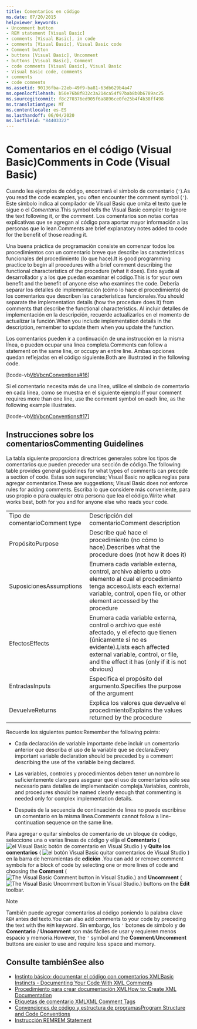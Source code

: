 ```yaml
---
title: Comentarios en código
ms.date: 07/20/2015
helpviewer_keywords:
- Uncomment button
- REM statement [Visual Basic]
- comments [Visual Basic], in code
- comments [Visual Basic], Visual Basic code
- Comment button
- buttons [Visual Basic], Uncomment
- buttons [Visual Basic], Comment
- code comments [Visual Basic], Visual Basic
- Visual Basic code, comments
- comments
- code comments
ms.assetid: 90136fba-22eb-49f9-ba81-63db629b4a47
ms.openlocfilehash: b50e76b8f832c3a214ca54f97bab8b0b6789ac25
ms.sourcegitcommit: f8c270376ed905f6a8896ce0fe25b4f4b38ff498
ms.translationtype: MT
ms.contentlocale: es-ES
ms.lasthandoff: 06/04/2020
ms.locfileid: "84403322"
---
```

# <a name="comments-in-code-visual-basic"></a><span data-ttu-id="8c6f7-102">Comentarios en el código (Visual Basic)</span><span class="sxs-lookup"><span data-stu-id="8c6f7-102">Comments in Code (Visual Basic)</span></span>
<span data-ttu-id="8c6f7-103">Cuando lea ejemplos de código, encontrará el símbolo de comentario (`'`).</span><span class="sxs-lookup"><span data-stu-id="8c6f7-103">As you read the code examples, you often encounter the comment symbol (`'`).</span></span> <span data-ttu-id="8c6f7-104">Este símbolo indica al compilador de Visual Basic que omita el texto que le sigue o el *Comentario*.</span><span class="sxs-lookup"><span data-stu-id="8c6f7-104">This symbol tells the Visual Basic compiler to ignore the text following it, or the *comment*.</span></span> <span data-ttu-id="8c6f7-105">Los comentarios son notas cortas explicativas que se agregan al código para aportar mayor información a las personas que lo lean.</span><span class="sxs-lookup"><span data-stu-id="8c6f7-105">Comments are brief explanatory notes added to code for the benefit of those reading it.</span></span>  
  
 <span data-ttu-id="8c6f7-106">Una buena práctica de programación consiste en comenzar todos los procedimientos con un comentario breve que describe las características funcionales del procedimiento (lo que hace).</span><span class="sxs-lookup"><span data-stu-id="8c6f7-106">It is good programming practice to begin all procedures with a brief comment describing the functional characteristics of the procedure (what it does).</span></span> <span data-ttu-id="8c6f7-107">Esto ayuda al desarrollador y a los que puedan examinar el código.</span><span class="sxs-lookup"><span data-stu-id="8c6f7-107">This is for your own benefit and the benefit of anyone else who examines the code.</span></span> <span data-ttu-id="8c6f7-108">Debería separar los detalles de implementación (cómo lo hace el procedimiento) de los comentarios que describen las características funcionales.</span><span class="sxs-lookup"><span data-stu-id="8c6f7-108">You should separate the implementation details (how the procedure does it) from comments that describe the functional characteristics.</span></span> <span data-ttu-id="8c6f7-109">Al incluir detalles de implementación en la descripción, recuerde actualizarlos en el momento de actualizar la función.</span><span class="sxs-lookup"><span data-stu-id="8c6f7-109">When you include implementation details in the description, remember to update them when you update the function.</span></span>  
  
 <span data-ttu-id="8c6f7-110">Los comentarios pueden ir a continuación de una instrucción en la misma línea, o pueden ocupar una línea completa.</span><span class="sxs-lookup"><span data-stu-id="8c6f7-110">Comments can follow a statement on the same line, or occupy an entire line.</span></span> <span data-ttu-id="8c6f7-111">Ambas opciones quedan reflejadas en el código siguiente.</span><span class="sxs-lookup"><span data-stu-id="8c6f7-111">Both are illustrated in the following code.</span></span>  
  
 [!code-vb[VbVbcnConventions#16](~/samples/snippets/visualbasic/VS_Snippets_VBCSharp/VbVbcnConventions/VB/Class1.vb#16)]  
  
 <span data-ttu-id="8c6f7-112">Si el comentario necesita más de una línea, utilice el símbolo de comentario en cada línea, como se muestra en el siguiente ejemplo:</span><span class="sxs-lookup"><span data-stu-id="8c6f7-112">If your comment requires more than one line, use the comment symbol on each line, as the following example illustrates.</span></span>  
  
 [!code-vb[VbVbcnConventions#17](~/samples/snippets/visualbasic/VS_Snippets_VBCSharp/VbVbcnConventions/VB/Class1.vb#17)]  
  
## <a name="commenting-guidelines"></a><span data-ttu-id="8c6f7-113">Instrucciones sobre los comentarios</span><span class="sxs-lookup"><span data-stu-id="8c6f7-113">Commenting Guidelines</span></span>  
 <span data-ttu-id="8c6f7-114">La tabla siguiente proporciona directrices generales sobre los tipos de comentarios que pueden preceder una sección de código.</span><span class="sxs-lookup"><span data-stu-id="8c6f7-114">The following table provides general guidelines for what types of comments can precede a section of code.</span></span> <span data-ttu-id="8c6f7-115">Estas son sugerencias; Visual Basic no aplica reglas para agregar comentarios.</span><span class="sxs-lookup"><span data-stu-id="8c6f7-115">These are suggestions; Visual Basic does not enforce rules for adding comments.</span></span> <span data-ttu-id="8c6f7-116">Escriba lo que considere más conveniente, para uso propio o para cualquier otra persona que lea el código.</span><span class="sxs-lookup"><span data-stu-id="8c6f7-116">Write what works best, both for you and for anyone else who reads your code.</span></span>  
  
|||  
|---|---|  
|<span data-ttu-id="8c6f7-117">Tipo de comentario</span><span class="sxs-lookup"><span data-stu-id="8c6f7-117">Comment type</span></span>|<span data-ttu-id="8c6f7-118">Descripción del comentario</span><span class="sxs-lookup"><span data-stu-id="8c6f7-118">Comment description</span></span>|  
|<span data-ttu-id="8c6f7-119">Propósito</span><span class="sxs-lookup"><span data-stu-id="8c6f7-119">Purpose</span></span>|<span data-ttu-id="8c6f7-120">Describe qué hace el procedimiento (no cómo lo hace).</span><span class="sxs-lookup"><span data-stu-id="8c6f7-120">Describes what the procedure does (not how it does it)</span></span>|  
|<span data-ttu-id="8c6f7-121">Suposiciones</span><span class="sxs-lookup"><span data-stu-id="8c6f7-121">Assumptions</span></span>|<span data-ttu-id="8c6f7-122">Enumera cada variable externa, control, archivo abierto u otro elemento al cual el procedimiento tenga acceso.</span><span class="sxs-lookup"><span data-stu-id="8c6f7-122">Lists each external variable, control, open file, or other element accessed by the procedure</span></span>|  
|<span data-ttu-id="8c6f7-123">Efectos</span><span class="sxs-lookup"><span data-stu-id="8c6f7-123">Effects</span></span>|<span data-ttu-id="8c6f7-124">Enumera cada variable externa, control o archivo que esté afectado, y el efecto que tienen (únicamente si no es evidente).</span><span class="sxs-lookup"><span data-stu-id="8c6f7-124">Lists each affected external variable, control, or file, and the effect it has (only if it is not obvious)</span></span>|  
|<span data-ttu-id="8c6f7-125">Entradas</span><span class="sxs-lookup"><span data-stu-id="8c6f7-125">Inputs</span></span>|<span data-ttu-id="8c6f7-126">Especifica el propósito del argumento.</span><span class="sxs-lookup"><span data-stu-id="8c6f7-126">Specifies the purpose of the argument</span></span>|  
|<span data-ttu-id="8c6f7-127">Devuelve</span><span class="sxs-lookup"><span data-stu-id="8c6f7-127">Returns</span></span>|<span data-ttu-id="8c6f7-128">Explica los valores que devuelve el procedimiento</span><span class="sxs-lookup"><span data-stu-id="8c6f7-128">Explains the values returned by the procedure</span></span>|  
  
 <span data-ttu-id="8c6f7-129">Recuerde los siguientes puntos:</span><span class="sxs-lookup"><span data-stu-id="8c6f7-129">Remember the following points:</span></span>  
  
- <span data-ttu-id="8c6f7-130">Cada declaración de variable importante debe incluir un comentario anterior que describa el uso de la variable que se declara.</span><span class="sxs-lookup"><span data-stu-id="8c6f7-130">Every important variable declaration should be preceded by a comment describing the use of the variable being declared.</span></span>  
  
- <span data-ttu-id="8c6f7-131">Las variables, controles y procedimientos deben tener un nombre lo suficientemente claro para asegurar que el uso de comentarios sólo sea necesario para detalles de implementación compleja.</span><span class="sxs-lookup"><span data-stu-id="8c6f7-131">Variables, controls, and procedures should be named clearly enough that commenting is needed only for complex implementation details.</span></span>  
  
- <span data-ttu-id="8c6f7-132">Después de la secuencia de continuación de línea no puede escribirse un comentario en la misma línea.</span><span class="sxs-lookup"><span data-stu-id="8c6f7-132">Comments cannot follow a line-continuation sequence on the same line.</span></span>  
  
 <span data-ttu-id="8c6f7-133">Para agregar o quitar símbolos de comentario de un bloque de código, seleccione una o varias líneas de código y elija el **Comentario** ( ![ el Visual Basic botón de comentario en Visual Studio ](./media/comments-in-code/visual-basic-comment-button.gif) ) y **Quite los comentarios** ( ![ el botón Visual Basic quitar comentarios de Visual Studio ](./media/comments-in-code/visual-basic-uncomment-button.gif) ) en la barra de herramientas de **edición** .</span><span class="sxs-lookup"><span data-stu-id="8c6f7-133">You can add or remove comment symbols for a block of code by selecting one or more lines of code and choosing the **Comment** (![The Visual Basic Comment button in Visual Studio.](./media/comments-in-code/visual-basic-comment-button.gif)) and **Uncomment** (![The Visual Basic Uncomment button in Visual Studio.](./media/comments-in-code/visual-basic-uncomment-button.gif)) buttons on the **Edit** toolbar.</span></span>  
  
> [!NOTE]
> <span data-ttu-id="8c6f7-134">También puede agregar comentarios al código poniendo la palabra clave `REM` antes del texto.</span><span class="sxs-lookup"><span data-stu-id="8c6f7-134">You can also add comments to your code by preceding the text with the `REM` keyword.</span></span> <span data-ttu-id="8c6f7-135">Sin embargo, los `'` botones de símbolo y de **Comentario** / **Uncomment** son más fáciles de usar y requieren menos espacio y memoria.</span><span class="sxs-lookup"><span data-stu-id="8c6f7-135">However, the `'` symbol and the **Comment**/**Uncomment** buttons are easier to use and require less space and memory.</span></span>  
  
## <a name="see-also"></a><span data-ttu-id="8c6f7-136">Consulte también</span><span class="sxs-lookup"><span data-stu-id="8c6f7-136">See also</span></span>

- [<span data-ttu-id="8c6f7-137">Instinto básico: documentar el código con comentarios XML</span><span class="sxs-lookup"><span data-stu-id="8c6f7-137">Basic Instincts - Documenting Your Code With XML Comments</span></span>](https://docs.microsoft.com/archive/msdn-magazine/2009/may/documenting-your-code-with-xml-comments)
- [<span data-ttu-id="8c6f7-138">Procedimiento para crear documentación XML</span><span class="sxs-lookup"><span data-stu-id="8c6f7-138">How to: Create XML Documentation</span></span>](how-to-create-xml-documentation.md)
- [<span data-ttu-id="8c6f7-139">Etiquetas de comentario XML</span><span class="sxs-lookup"><span data-stu-id="8c6f7-139">XML Comment Tags</span></span>](../../language-reference/xmldoc/index.md)
- [<span data-ttu-id="8c6f7-140">Convenciones de código y estructura de programas</span><span class="sxs-lookup"><span data-stu-id="8c6f7-140">Program Structure and Code Conventions</span></span>](program-structure-and-code-conventions.md)
- [<span data-ttu-id="8c6f7-141">Instrucción REM</span><span class="sxs-lookup"><span data-stu-id="8c6f7-141">REM Statement</span></span>](../../language-reference/statements/rem-statement.md)
